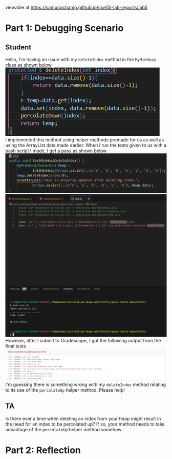 viewable at https://samuraichamp.github.io/cse15l-lab-reports/lab5
# Part 1: Debugging Scenario
## Student
Hello, I'm having an issue with my `deleteIndex` method in the `MyMinHeap` class as shown below<br>
![Image](code.png)<br>
I implemented this method using helper methods premade for us as well as using the ArrayList data made earlier. When I run the tests given to us with a bash script I made, I get a pass as shown below<br>
![Image](test.png)<br>
![Image](bash.png)<br>
However, after I submit to Gradescope, I got the following output from the final tests<br>
![Image](result.png)<br>
I'm guessing there is something wrong with my `deleteIndex` method relating to its use of the `percolateUp` helper method. Please help!
## TA
Is there ever a time when deleting an index from your heap might result in the need for an index to be percolated up? If so, your method needs to take advantage of the `percolateUp` helper method somehow.
# Part 2: Reflection
